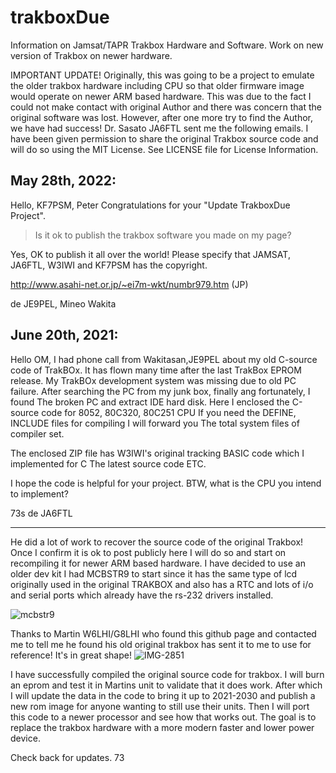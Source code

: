 # trakboxDue
Information on Jamsat/TAPR Trakbox Hardware and Software. Work on new version of Trakbox on newer hardware.

IMPORTANT UPDATE! Originally, this was going to be a project to emulate the older trakbox hardware including CPU so that older firmware image would operate on newer ARM based hardware. This was due to the fact I could not make contact with original Author and there was concern that the original software was lost. However, after one more try to find the Author, we have had success! Dr. Sasato JA6FTL sent me the following emails. I have been given permission to share the original Trakbox source code and will do so using the MIT License. See LICENSE file for License Information.

May 28th, 2022:
------------------------------------------------------------------
Hello, KF7PSM, Peter
Congratulations for your "Update TrakboxDue Project".

> Is it ok to publish the trakbox software you made on my page?

Yes, OK to publish it all over the world!
Please specify that JAMSAT, JA6FTL, W3IWI and KF7PSM has the copyright.

http://www.asahi-net.or.jp/~ei7m-wkt/numbr979.htm (JP)

de JE9PEL, Mineo Wakita

June 20th, 2021:
------------------------------------------------------------------
Hello OM,
I had phone call from Wakitasan,JE9PEL about my old C-source code of
TrakBOx.
It has flown many time after the last TrakBox EPROM release.
My TrakBOx development system was missing due to old PC failure.
After searching the PC from my junk box, finally ang fortunately, I found
The broken PC and extract IDE hard disk.
Here I enclosed the C-source code for 8052, 80C320, 80C251 CPU If you need
the DEFINE, INCLUDE files for compiling I will forward you The total system
files of compiler set.

The enclosed ZIP file has
W3IWI's original tracking BASIC code which I implemented for C The latest
source code  ETC.

I hope the code is helpful for your project.
BTW, what is the CPU you intend to implement?

73s de JA6FTL

------------------------------------------------------------------

He did a lot of work to recover the source code of the original Trakbox! 
Once I confirm it is ok to post publicly here I will do so and start on
recompiling it for newer ARM based hardware. I have decided to use an
older dev kit I had MCBSTR9 to start since it has the same type of lcd
originally used in the original TRAKBOX and also has a RTC and lots of
i/o and serial ports which already have the rs-232 drivers installed.

![mcbstr9](https://user-images.githubusercontent.com/20524747/122818201-c1e27e80-d28d-11eb-8ae6-ee3afeb111ed.jpg)

Thanks to Martin W6LHI/G8LHI who found this github page and contacted me to tell me he found his old original trakbox has
sent it to me to use for reference! It's in great shape! 
![IMG-2851](https://user-images.githubusercontent.com/20524747/170761312-d44bcdd4-4b72-4647-9db8-3784334cf27e.JPG)

I have successfully compiled the original source code for trakbox. I will burn an eprom and test it in Martins unit to validate
that it does work. After which I will update the data in the code to bring it up to 2021-2030 and publish a new rom image for
anyone wanting to still use their units. Then I will port this code to a newer processor and see how that works out. The
goal is to replace the trakbox hardware with a more modern faster and lower power device.

Check back for updates. 73
